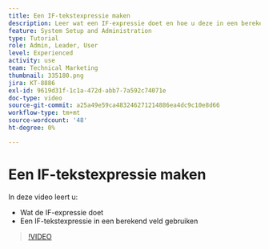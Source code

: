 ```yaml
---
title: Een IF-tekstexpressie maken
description: Leer wat een IF-expressie doet en hoe u deze in een berekend veld kunt gebruiken in [!DNL Workfront].
feature: System Setup and Administration
type: Tutorial
role: Admin, Leader, User
level: Experienced
activity: use
team: Technical Marketing
thumbnail: 335180.png
jira: KT-8886
exl-id: 9619d31f-1c1a-472d-abb7-7a592c74071e
doc-type: video
source-git-commit: a25a49e59ca483246271214886ea4dc9c10e8d66
workflow-type: tm+mt
source-wordcount: '48'
ht-degree: 0%

---
```


# Een IF-tekstexpressie maken

In deze video leert u:

* Wat de IF-expressie doet
* Een IF-tekstexpressie in een berekend veld gebruiken

>[!VIDEO](https://video.tv.adobe.com/v/335180/?quality=12&learn=on)
